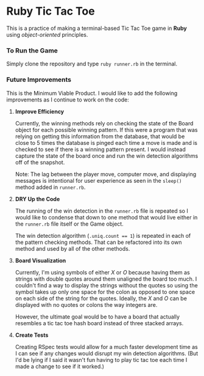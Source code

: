 # Ruby Tic Tac Toe

This is a practice of making a terminal-based Tic Tac Toe game in __Ruby__ using _object-oriented_ principles.

### To Run the Game

Simply clone the repository and type `ruby runner.rb` in the terminal.

### Future Improvements

This is the Minimum Viable Product. I would like to add the following improvements as I continue to work on the code:

1. **Improve Efficiency**

   Currently, the winning methods rely on checking the state of the Board object for each possible winning pattern. If this were a program that was relying on getting this information from the database, that would be close to 5 times the database is pinged each time a move is made and is checked to see if there is a winning pattern present. I would instead capture the state of the board once and run the win detection algorithms off of the snapshot.

   Note: The lag between the player move, computer move, and displaying messages is intentional for user experience as seen in the `sleep()` method added in `runner.rb`.  

2. **DRY Up the Code**

   The running of the win detection in the `runner.rb` file is repeated so I would like to condense that down to one method that would live either in the `runner.rb` file itself or the Game object.

   The win detection algorithm (`.uniq.count == 1`) is repeated in each of the pattern checking methods. That can be refactored into its own method and used by all of the other methods.

3. **Board Visualization**

   Currently, I'm using symbols of either *X* or *O* because having them as strings with double quotes around them unaligned the board too much. I couldn't find a way to display the strings without the quotes so using the symbol takes up only one space for the colon as opposed to one space on each side of the string for the quotes. Ideally, the *X* and *O* can be displayed with no quotes or colons the way integers are.

   However, the ultimate goal would be to have a board that actually resembles a tic tac toe hash board instead of three stacked arrays.

4. **Create Tests**

   Creating RSpec tests would allow for a much faster development time as I can see if any changes would disrupt my win detection algorithms. (But I'd be lying if I said it wasn't fun having to play tic tac toe each time I made a change to see if it worked.)
